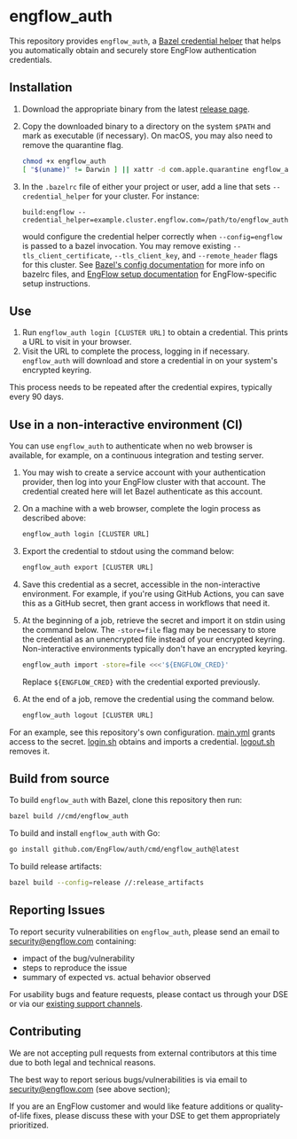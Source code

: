 # engflow_auth

This repository provides `engflow_auth`, a [Bazel credential helper](https://blog.engflow.com/2023/10/20/secure-builds-with-credential-helpers/) that helps you automatically obtain and securely store EngFlow authentication credentials.

## Installation

1. Download the appropriate binary from the latest [release
   page](https://github.com/EngFlow/auth/releases/latest).
1. Copy the downloaded binary to a directory on the system `$PATH` and mark as
   executable (if necessary). On macOS, you may also need to remove the quarantine flag.

   ```bash
   chmod +x engflow_auth
   [ "$(uname)" != Darwin ] || xattr -d com.apple.quarantine engflow_auth
   ```

1. In the `.bazelrc` file of either your project or user, add a line that sets `--credential_helper` for your cluster. For
   instance:

   ```
   build:engflow --credential_helper=example.cluster.engflow.com=/path/to/engflow_auth
   ```

   would configure the credential helper correctly when `--config=engflow` is
   passed to a bazel invocation. You may remove existing `--tls_client_certificate`, `--tls_client_key`, and `--remote_header` flags for this cluster. See [Bazel's config
   documentation](https://bazel.build/run/bazelrc) for more info on bazelrc
   files, and [EngFlow setup
   documentation](https://docs.engflow.com/re/client/bazel-first-time.html#4-set-up-bazelrc)
   for EngFlow-specific setup instructions.

## Use

1. Run `engflow_auth login [CLUSTER URL]` to obtain a credential. This prints a URL to visit in your browser.
1. Visit the URL to complete the process, logging in if necessary. `engflow_auth` will download and store a credential in on your system's encrypted keyring.

This process needs to be repeated after the credential expires, typically every 90 days.

## Use in a non-interactive environment (CI)

You can use `engflow_auth` to authenticate when no web browser is available, for example, on a continuous integration and testing server.

1. You may wish to create a service account with your authentication provider, then log into your EngFlow cluster with that account. The credential created here will let Bazel authenticate as this account.
1. On a machine with a web browser, complete the login process as described above:

    ```bash
    engflow_auth login [CLUSTER URL]
    ```

1. Export the credential to stdout using the command below:

    ```bash
    engflow_auth export [CLUSTER URL]
    ```

1. Save this credential as a secret, accessible in the non-interactive environment. For example, if you're using GitHub Actions, you can save this as a GitHub secret, then grant access in workflows that need it.
1. At the beginning of a job, retrieve the secret and import it on stdin using the command below. The `-store=file` flag may be necessary to store the credential as an unencrypted file instead of your encrypted keyring. Non-interactive environments typically don't have an encrypted keyring.

    ```bash
    engflow_auth import -store=file <<<'${ENGFLOW_CRED}'
    ```
   Replace `${ENGFLOW_CRED}` with the credential exported previously.

1. At the end of a job, remove the credential using the command below.

    ```bash
    engflow_auth logout [CLUSTER URL]
    ```

For an example, see this repository's own configuration. [main.yml](/blob/main/.github/workflows/main.yml) grants access to the secret. [login.sh](/blob/main/infra/login.sh) obtains and imports a credential. [logout.sh](/blob/main/infra/logout.sh) removes it.

## Build from source

To build `engflow_auth` with Bazel, clone this repository then run:

```bash
bazel build //cmd/engflow_auth
```

To build and install `engflow_auth` with Go:

```bash
go install github.com/EngFlow/auth/cmd/engflow_auth@latest
```

To build release artifacts:

```bash
bazel build --config=release //:release_artifacts
```

## Reporting Issues

To report security vulnerabilities on `engflow_auth`, please send an email to
security@engflow.com containing:

* impact of the bug/vulnerability
* steps to reproduce the issue
* summary of expected vs. actual behavior observed

For usability bugs and feature requests, please contact us through your DSE or
via our [existing support
channels](https://docs.engflow.com/support/get-day-to-day-support.howto.html).

## Contributing

We are not accepting pull requests from external contributors at this time due
to both legal and technical reasons.

The best way to report serious bugs/vulnerabilities is via email to
security@engflow.com (see above section);

If you are an EngFlow customer and would like feature additions or
quality-of-life fixes, please discuss these with your DSE to get them
appropriately prioritized.
